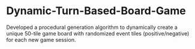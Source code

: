 # Dynamic-Turn-Based-Board-Game
Developed a procedural generation algorithm to dynamically create a unique 50-tile game board with randomized event tiles (positive/negative) for each new game session.
